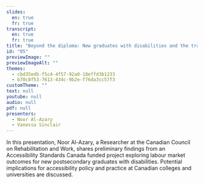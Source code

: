 ```yaml
---
slides:
  en: true
  fr: true
transcript:
  en: true
  fr: true
title: "Beyond the diploma: New graduates with disabilities and the transition to the labour market"
id: "05"
previewImage: ""
previewImageAlt: ""
themes:
  - cbd35edb-f5c4-4f57-92a0-18effd3b1233
  - b70c8f53-7613-434c-9b2e-f76da3cc57f3
customTheme: ""
text: null
youtube: null
audio: null
pdf: null
presenters:
  - Noor Al-Azary
  - Vanessa Sinclair
---
```

In this presentation, Noor Al-Azary, a Researcher at the Canadian Council on Rehabilitation and Work, shares preliminary findings from an Accessibility Standards Canada funded project exploring labour market outcomes for new postsecondary graduates with disabilities. Potential implications for accessibility policy and practice at Canadian colleges and universities are discussed.
